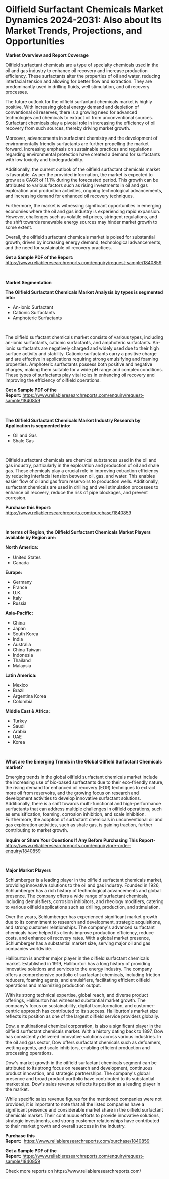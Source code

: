 <p><h1>Oilfield Surfactant Chemicals Market Dynamics 2024-2031: Also about Its Market Trends, Projections, and Opportunities</h1></p><p><strong>Market Overview and Report Coverage</strong></p>
<p><p>Oilfield surfactant chemicals are a type of specialty chemicals used in the oil and gas industry to enhance oil recovery and increase production efficiency. These surfactants alter the properties of oil and water, reducing interfacial tension and allowing for better flow and extraction. They are predominantly used in drilling fluids, well stimulation, and oil recovery processes.</p><p>The future outlook for the oilfield surfactant chemicals market is highly positive. With increasing global energy demand and depletion of conventional oil reserves, there is a growing need for advanced technologies and chemicals to extract oil from unconventional sources. Surfactant chemicals play a pivotal role in increasing the efficiency of oil recovery from such sources, thereby driving market growth.</p><p>Moreover, advancements in surfactant chemistry and the development of environmentally friendly surfactants are further propelling the market forward. Increasing emphasis on sustainable practices and regulations regarding environmental protection have created a demand for surfactants with low toxicity and biodegradability.</p><p>Additionally, the current outlook of the oilfield surfactant chemicals market is favorable. As per the provided information, the market is expected to grow at a CAGR of 11.1% during the forecasted period. This growth can be attributed to various factors such as rising investments in oil and gas exploration and production activities, ongoing technological advancements, and increasing demand for enhanced oil recovery techniques.</p><p>Furthermore, the market is witnessing significant opportunities in emerging economies where the oil and gas industry is experiencing rapid expansion. However, challenges such as volatile oil prices, stringent regulations, and the shift towards renewable energy sources may hinder market growth to some extent.</p><p>Overall, the oilfield surfactant chemicals market is poised for substantial growth, driven by increasing energy demand, technological advancements, and the need for sustainable oil recovery practices.</p></p>
<p><strong>Get a Sample PDF of the Report:</strong> <a href="https://www.reliableresearchreports.com/enquiry/request-sample/1840859">https://www.reliableresearchreports.com/enquiry/request-sample/1840859</a></p>
<p>&nbsp;</p>
<p><strong>Market Segmentation</strong></p>
<p><strong>The Oilfield Surfactant Chemicals Market Analysis by types is segmented into:</strong></p>
<p><ul><li>An-ionic Surfactant</li><li>Cationic Surfactants</li><li>Amphoteric Surfactants</li></ul></p>
<p>&nbsp;</p>
<p><p>The oilfield surfactant chemicals market consists of various types, including an-ionic surfactants, cationic surfactants, and amphoteric surfactants. An-ionic surfactants are negatively charged and widely used due to their high surface activity and stability. Cationic surfactants carry a positive charge and are effective in applications requiring strong emulsifying and foaming properties. Amphoteric surfactants possess both positive and negative charges, making them suitable for a wide pH range and complex conditions. These types of surfactants play vital roles in enhancing oil recovery and improving the efficiency of oilfield operations.</p></p>
<p><strong>Get a Sample PDF of the Report:</strong>&nbsp;<a href="https://www.reliableresearchreports.com/enquiry/request-sample/1840859">https://www.reliableresearchreports.com/enquiry/request-sample/1840859</a></p>
<p>&nbsp;</p>
<p><strong>The Oilfield Surfactant Chemicals Market Industry Research by Application is segmented into:</strong></p>
<p><ul><li>Oil and Gas</li><li>Shale Gas</li></ul></p>
<p>&nbsp;</p>
<p><p>Oilfield surfactant chemicals are chemical substances used in the oil and gas industry, particularly in the exploration and production of oil and shale gas. These chemicals play a crucial role in improving extraction efficiency by reducing interfacial tension between oil, gas, and water. This enables easier flow of oil and gas from reservoirs to production wells. Additionally, surfactant chemicals are used in drilling and well stimulation processes to enhance oil recovery, reduce the risk of pipe blockages, and prevent corrosion.</p></p>
<p><strong>Purchase this Report:</strong>&nbsp; <a href="https://www.reliableresearchreports.com/purchase/1840859">https://www.reliableresearchreports.com/purchase/1840859</a></p>
<p>&nbsp;</p>
<p><strong>In terms of Region, the Oilfield Surfactant Chemicals Market Players available by Region are:</strong></p>
<p>
    <p> <strong> North America: </strong>
        <ul>
            <li>United States</li>
            <li>Canada</li>
        </ul>
        </p> 
    <p> <strong> Europe: </strong>
        <ul>
            <li>Germany</li>
            <li>France</li>
            <li>U.K.</li>
            <li>Italy</li>
            <li>Russia</li>
        </ul>
        </p> 
    <p> <strong> Asia-Pacific: </strong>
        <ul>
            <li>China</li>
            <li>Japan</li>
            <li>South Korea</li>
            <li>India</li>
            <li>Australia</li>
            <li>China Taiwan</li>
            <li>Indonesia</li>
            <li>Thailand</li>
            <li>Malaysia</li>
        </ul>
        </p> 
    <p> <strong> Latin America: </strong>
        <ul>
            <li>Mexico</li>
            <li>Brazil</li>
            <li>Argentina Korea</li>
            <li>Colombia</li>
        </ul>
        </p> 
    <p> <strong> Middle East & Africa: </strong>
        <ul>
            <li>Turkey</li>
            <li>Saudi</li>
            <li>Arabia</li>
            <li>UAE</li>
            <li>Korea</li>
        </ul>
    </p>
    </p>
<p>&nbsp;</p>
<p><strong>What are the Emerging Trends in the Global Oilfield Surfactant Chemicals market?</strong></p>
<p><p>Emerging trends in the global oilfield surfactant chemicals market include the increasing use of bio-based surfactants due to their eco-friendly nature, the rising demand for enhanced oil recovery (EOR) techniques to extract more oil from reservoirs, and the growing focus on research and development activities to develop innovative surfactant solutions. Additionally, there is a shift towards multi-functional and high-performance surfactants that can address multiple challenges in oilfield operations, such as emulsification, foaming, corrosion inhibition, and scale inhibition. Furthermore, the adoption of surfactant chemicals in unconventional oil and gas exploration activities, such as shale gas, is gaining traction, further contributing to market growth.</p></p>
<p><strong>Inquire or Share Your Questions If Any Before Purchasing This Report</strong>- <a href="https://www.reliableresearchreports.com/enquiry/pre-order-enquiry/1840859">https://www.reliableresearchreports.com/enquiry/pre-order-enquiry/1840859</a></p>
<p>&nbsp;</p>
<p><strong>Major Market Players</strong></p>
<p><p>Schlumberger is a leading player in the oilfield surfactant chemicals market, providing innovative solutions to the oil and gas industry. Founded in 1926, Schlumberger has a rich history of technological advancements and global presence. The company offers a wide range of surfactant chemicals, including demulsifiers, corrosion inhibitors, and rheology modifiers, catering to various oilfield applications such as drilling, production, and stimulation.</p><p>Over the years, Schlumberger has experienced significant market growth due to its commitment to research and development, strategic acquisitions, and strong customer relationships. The company's advanced surfactant chemicals have helped its clients improve production efficiency, reduce costs, and enhance oil recovery rates. With a global market presence, Schlumberger has a substantial market size, serving major oil and gas companies worldwide.</p><p>Halliburton is another major player in the oilfield surfactant chemicals market. Established in 1919, Halliburton has a long history of providing innovative solutions and services to the energy industry. The company offers a comprehensive portfolio of surfactant chemicals, including friction reducers, foaming agents, and emulsifiers, facilitating efficient oilfield operations and maximizing production output.</p><p>With its strong technical expertise, global reach, and diverse product offerings, Halliburton has witnessed substantial market growth. The company's focus on sustainability, digital transformation, and customer-centric approach has contributed to its success. Halliburton's market size reflects its position as one of the largest oilfield service providers globally.</p><p>Dow, a multinational chemical corporation, is also a significant player in the oilfield surfactant chemicals market. With a history dating back to 1897, Dow has consistently delivered innovative solutions across various industries. In the oil and gas sector, Dow offers surfactant chemicals such as defoamers, wetting agents, and scale inhibitors, enabling efficient production and processing operations.</p><p>Dow's market growth in the oilfield surfactant chemicals segment can be attributed to its strong focus on research and development, continuous product innovation, and strategic partnerships. The company's global presence and broad product portfolio have contributed to its substantial market size. Dow's sales revenue reflects its position as a leading player in the market.</p><p>While specific sales revenue figures for the mentioned companies were not provided, it is important to note that all the listed companies have a significant presence and considerable market share in the oilfield surfactant chemicals market. Their continuous efforts to provide innovative solutions, strategic investments, and strong customer relationships have contributed to their market growth and overall success in the industry.</p></p>
<p><strong>Purchase this Report:</strong>&nbsp;&nbsp;<a href="https://www.reliableresearchreports.com/purchase/1840859">https://www.reliableresearchreports.com/purchase/1840859</a></p>
<p></p>
<p><strong>Get a Sample PDF of the Report:</strong>&nbsp;<a href="https://www.reliableresearchreports.com/enquiry/request-sample/1840859">https://www.reliableresearchreports.com/enquiry/request-sample/1840859</a></p>
<p>Check more reports on https://www.reliableresearchreports.com/</p>